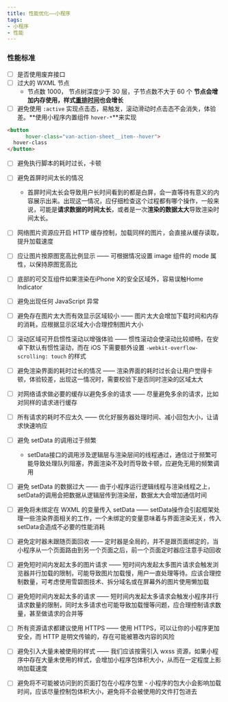 ```yaml
---
title: 性能优化——小程序
tags:
- 小程序
- 性能
---
```


### 性能标准
- [ ] 是否使用废弃接口
- [ ] 过大的 WXML 节点
    *   节点数 1000， 节点树深度少于 30 层，子节点数不大于 60 个 **节点会增加内存使用，样式<u>重排时间</u>也会增长**
- [ ] 避免使用 `:active` 实现点击态，易触发，滚动滑动时点击态不会消失，体验差。**使用小程序内置组件 `hover-*`**来实现
```html
<button
	  hover-class="van-action-sheet__item--hover">
  hover-class
</button>
```
- [ ] 避免执行脚本的耗时过长，卡顿
- [ ] 避免首屏时间太长的情况
  * 首屏时间太长会导致用户长时间看到的都是白屏，会一直等待有意义的内容展示出来。出现这一情况，应仔细检查这个过程都有哪个操作，一般来说，可能是**请求数据的时间太长**，或者是一次**渲染的数据太大**导致渲染时间太长。
  
- [ ] 网络图片资源应开启 HTTP 缓存控制，加载同样的图片，会直接从缓存读取，提升加载速度
- [ ] 应让图片按原图宽高比例显示 —— 可根据情况设置 image 组件的 mode 属性，以保持原图宽高比
- [ ] 底部的可交互组件如果渲染在iPhone X的安全区域外，容易误触Home Indicator
- [ ] 避免出现任何 JavaScript 异常
- [ ] 避免存在图片太大而有效显示区域较小 —— 图片太大会增加下载时间和内存的消耗，应根据显示区域大小合理控制图片大小
- [ ] 滚动区域可开启惯性滚动以增强体验 —— 惯性滚动会使滚动比较顺畅，在安卓下默认有惯性滚动，而在 iOS 下需要额外设置 `-webkit-overflow-scrolling: touch` 的样式
- [ ] 避免渲染界面的耗时过长的情况 —— 渲染界面的耗时过长会让用户觉得卡顿，体验较差，出现这一情况时，需要校验下是否同时渲染的区域太大
- [ ] 对网络请求做必要的缓存以避免多余的请求 —— 尽量避免多余的请求，比如对同样的请求进行缓存
- [ ] 所有请求的耗时不应太久 —— 优化好服务器处理时间、减小回包大小，让请求快速响应
- [ ] 避免 setData 的调用过于频繁
  * setData接口的调用涉及逻辑层与渲染层间的线程通过，通信过于频繁可能导致处理队列阻塞，界面渲染不及时而导致卡顿，应避免无用的频繁调用
- [ ] 避免 setData 的数据过大 —— 由于小程序运行逻辑线程与渲染线程之上，setData的调用会把数据从逻辑层传到渲染层，数据太大会增加通信时间
- [ ] 避免将未绑定在 WXML 的变量传入 setData —— setData操作会引起框架处理一些渲染界面相关的工作，一个未绑定的变量意味着与界面渲染无关，传入setData会造成不必要的性能消耗
- [ ] 避免定时器未跟随页面回收 —— 定时器是全局的，并不是跟页面绑定的，当小程序从一个页面路由到另一个页面之后，前一个页面定时器应注意手动回收
- [ ] 避免短时间内发起太多的图片请求 —— 短时间内发起太多图片请求会触发浏览器并行加载的限制，可能导致图片加载慢，用户一直处理等待。应该合理控制数量，可考虑使用雪碧图技术、拆分域名或在屏幕外的图片使用懒加载
- [ ] 避免短时间内发起太多的请求 —— 短时间内发起太多请求会触发小程序并行请求数量的限制，同时太多请求也可能导致加载慢等问题，应合理控制请求数量，甚至做请求的合并等
- [ ] 所有资源请求都建议使用 HTTPS —— 使用 HTTPS，可以让你的小程序更加安全，而 HTTP 是明文传输的，存在可能被篡改内容的风险
- [ ] 避免引入大量未被使用的样式 —— 我们应该按需引入 wxss 资源，如果小程序中存在大量未使用的样式，会增加小程序包体积大小，从而在一定程度上影响加载速度
- [ ] 避免将不可能被访问到的页面打包在小程序包里 - 小程序的包大小会影响加载时间，应该尽量控制包体积大小，避免将不会被使用的文件打包进去
